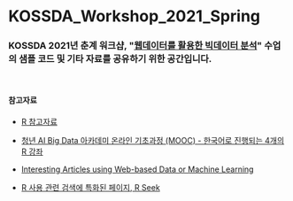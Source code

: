 # KOSSDA_Workshop_2021_Spring

### KOSSDA 2021년 춘계 워크샵, "[웹데이터를 활용한 빅데이터 분석](https://kossda.methods.snu.ac.kr/detail.php?number=138)" 수업의 샘플 코드 및 기타 자료를 공유하기 위한 공간입니다.

<br>

#### 참고자료

- [R 참고자료](https://sites.google.com/view/jaesung/r/references)

- [청년 AI Big Data 아카데미 온라인 기초과정 (MOOC) - 한국어로 진행되는 4개의 R 강좌](https://pabi.smartlearn.io/)

- [Interesting Articles using Web-based Data or Machine Learning](https://sites.google.com/view/jaesung/recommendation/interesting-articles)

- [R 사용 관련 검색에 특화된 페이지, R Seek](https://rseek.org/)

